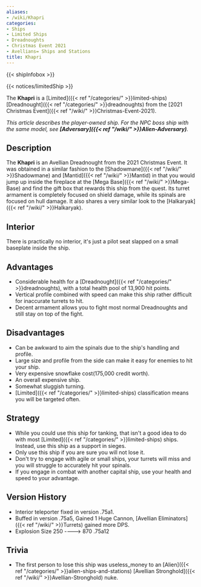 ```yaml
---
aliases:
- /wiki/Khapri
categories:
- Ships
- Limited Ships
- Dreadnoughts
- Christmas Event 2021
- Avellians= Ships and Stations
title: Khapri
---  
```


{{< shipInfobox >}}   

{{< notices/limitedShip >}} 

The **Khapri** is a [Limited]({{< ref "/categories/" >}}limited-ships) [Dreadnought]({{< ref "/categories/" >}}dreadnoughts) from the [2021 Christmas Event]({{< ref "/wiki/" >}}Christmas-Event-2021).

_This article describes the player-owned ship. For the NPC boss ship with the same model, see **[Adversary]({{< ref "/wiki/" >}}Alien-Adversary)**._ 

## Description

The **Khapri** is an Avellian Dreadnought from the 2021 Christmas Event. It was obtained in a similar fashion to the [Shadowmane]({{< ref "/wiki/" >}}Shadowmane) and [Mantid]({{< ref "/wiki/" >}}Mantid) in that you would jump up inside the fireplace at the [Mega Base]({{< ref "/wiki/" >}}Mega-Base) and find the gift box that rewards this ship from the quest. Its turret armament is completely focused on shield damage, while its spinals are focused on hull damage. It also shares a very similar look to the [Halkaryak]({{< ref "/wiki/" >}}Halkaryak).

## Interior

There is practically no interior, it's just a pilot seat slapped on a small baseplate inside the ship.

## Advantages

- Considerable health for a [Dreadnought]({{< ref "/categories/" >}}dreadnoughts), with a total health pool of 13,900 hit points.
- Vertical profile combined with speed can make this ship rather difficult for inaccurate turrets to hit.
- Decent armament allows you to fight most normal Dreadnoughts and still stay on top of the fight.

## Disadvantages

- Can be awkward to aim the spinals due to the ship's handling and profile.
- Large size and profile from the side can make it easy for enemies to hit your ship.
- Very expensive snowflake cost(175,000 credit worth).
- An overall expensive ship.
- Somewhat sluggish turning.
- [Limited]({{< ref "/categories/" >}}limited-ships) classification means you will be targeted often.

## Strategy

- While you could use this ship for tanking, that isn't a good idea to do with most [Limited]({{< ref "/categories/" >}}limited-ships) ships. Instead, use this ship as a support in sieges.
- Only use this ship if you are sure you will not lose it.
- Don't try to engage with agile or small ships, your turrets will miss and you will struggle to accurately hit your spinals.
- If you engage in combat with another capital ship, use your health and speed to your advantage.

## Version History 

- Interior teleporter fixed in version .75a1.
- Buffed in version .75a5, Gained 1 Huge Cannon, [Avellian Eliminators]({{< ref "/wiki/" >}}Turrets) gained more DPS.
- Explosion Size 250 ----> 870 .75a12

## Trivia

- The first person to lose this ship was useless_money to an [Alien]({{< ref "/categories/" >}}alien-ships-and-stations) [Avellian Stronghold]({{< ref "/wiki/" >}}Avellian-Stronghold) nuke.